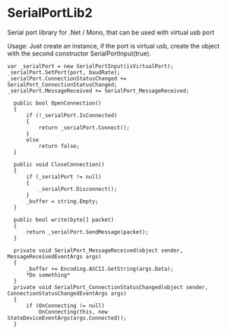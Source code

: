 # SerialPortLib2
Serial port library for .Net / Mono, that can be used with virtual usb port

Usage:
Just create an instance, if the port is virtual usb, create the object with the second constructor SerialPortInput(true).

    var _serialPort = new SerialPortInput(isVirtualPort);
    _serialPort.SetPort(port, baudRate);
    _serialPort.ConnectionStatusChanged += SerialPort_ConnectionStatusChanged;
    _serialPort.MessageReceived += SerialPort_MessageReceived;
   
      public bool OpenConnection()
      {
          if (!_serialPort.IsConnected)
          {
              return _serialPort.Connect();
          }
          else
              return false;
      }
      
      public void CloseConnection()
      {
          if (_serialPort != null)
          {
              _serialPort.Disconnect();
          }
          _buffer = string.Empty;
      }      
      
      public bool write(byte[] packet)
      {
          return _serialPort.SendMessage(packet);
      }
      
      private void SerialPort_MessageReceived(object sender, MessageReceivedEventArgs args)
      {
          _buffer += Encoding.ASCII.GetString(args.Data);
          *Do something*
      }
      private void SerialPort_ConnectionStatusChanged(object sender, ConnectionStatusChangedEventArgs args)
      {
          if (OnConnecting != null)
              OnConnecting(this, new StateDeviceEventArgs(args.Connected));
      }
